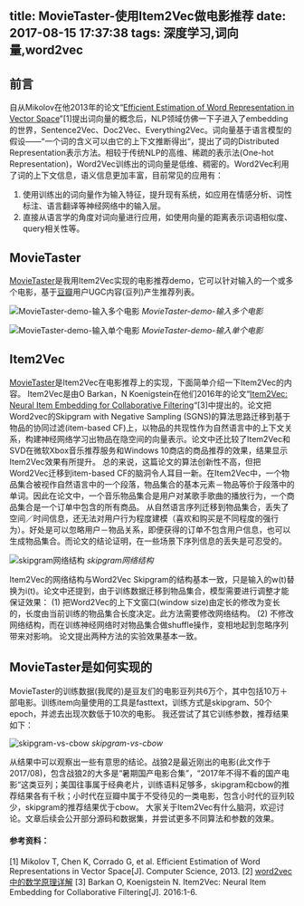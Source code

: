 title: MovieTaster-使用Item2Vec做电影推荐
date: 2017-08-15 17:37:38
tags: 深度学习,词向量,word2vec
---

## 前言

自从Mikolov在他2013年的论文“[Efficient Estimation of Word Representation in Vector Space](https://arxiv.org/abs/1301.3781)”[1]提出词向量的概念后，NLP领域仿佛一下子进入了embedding的世界，Sentence2Vec、Doc2Vec、Everything2Vec。词向量基于语言模型的假设——“一个词的含义可以由它的上下文推断得出“，提出了词的Distributed Representation表示方法。相较于传统NLP的高维、稀疏的表示法(One-hot Representation)，Word2Vec训练出的词向量是低维、稠密的。Word2Vec利用了词的上下文信息，语义信息更加丰富，目前常见的应用有：
1. 使用训练出的词向量作为输入特征，提升现有系统，如应用在情感分析、词性标注、语言翻译等神经网络中的输入层。
2. 直接从语言学的角度对词向量进行应用，如使用向量的距离表示词语相似度、query相关性等。


## MovieTaster

[MovieTaster](https://movietaster.leanapp.cn/movies/)是我用Item2Vec实现的电影推荐demo，它可以针对输入的一个或多个电影，基于[豆瓣](https://www.douban.com/)用户UGC内容(豆列)产生推荐列表。

![MovieTaster-demo-输入多个电影](http://7xkdra.com1.z0.glb.clouddn.com/image/blog/MovieTaster/movie_rec_multi.png)
*MovieTaster-demo-输入多个电影*

![MovieTaster-demo-输入单个电影](http://7xkdra.com1.z0.glb.clouddn.com/image/blog/MovieTaster/movie_rec_one.png)
*MovieTaster-demo-输入单个电影*

<!-- more -->

## Item2Vec

[MovieTaster](https://movietaster.leanapp.cn/movies/)是Item2Vec在电影推荐上的实现，下面简单介绍一下Item2Vec的内容。
Item2Vec是由O Barkan，N Koenigstein在他们2016年的论文“[Item2Vec: Neural Item Embedding for Collaborative Filtering](https://arxiv.org/abs/1603.04259)“[3]中提出的。论文把Word2vec的Skipgram with Negative Sampling (SGNS)的算法思路迁移到基于物品的协同过滤(item-based CF)上，以物品的共现性作为自然语言中的上下文关系，构建神经网络学习出物品在隐空间的向量表示。论文中还比较了Item2Vec和SVD在微软Xbox音乐推荐服务和Windows 10商店的商品推荐的效果，结果显示Item2Vec效果有所提升。
总的来说，这篇论文的算法创新性不高，但把Word2Vec迁移到item-based CF的脑洞令人耳目一新。在Item2Vec中，一个物品集合被视作自然语言中的一个段落，物品集合的基本元素－物品等价于段落中的单词。因此在论文中，一个音乐物品集合是用户对某歌手歌曲的播放行为，一个商品集合是一个订单中包含的所有商品。
从自然语言序列迁移到物品集合，丢失了空间／时间信息，还无法对用户行为程度建模（喜欢和购买是不同程度的强行为）。好处是可以忽略用户－物品关系，即便获得的订单不包含用户信息，也可以生成物品集合。而论文的结论证明，在一些场景下序列信息的丢失是可忍受的。

![skipgram网络结构](http://7xkdra.com1.z0.glb.clouddn.com/image/blog/MovieTaster/skipgram.png)
*skipgram网络结构*

Item2Vec的网络结构与Word2Vec Skipgram的结构基本一致，只是输入的w(t)替换为i(t)。论文中还提到，由于训练数据迁移到物品集合，模型需要进行调整才能保证效果：
(1) 把Word2Vec的上下文窗口(window size)由定长的修改为变长的，长度由当前训练的物品集合长度决定。此方法需要修改网络结构。
(2) 不修改网络结构，而在训练神经网络时对物品集合做shuffle操作，变相地起到忽略序列带来对影响。
论文提出两种方法的实验效果基本一致。


## MovieTaster是如何实现的

MovieTaster的训练数据(我爬的)是豆友们的电影豆列共6万个，其中包括10万＋部电影。训练item向量使用的工具是fasttext，训练方式是skipgram、50个epoch，并滤去出现次数低于10次的电影。
我还尝试了其它训练参数，推荐结果如下：

![skipgram-vs-cbow](http://7xkdra.com1.z0.glb.clouddn.com/image/blog/MovieTaster/skipgram-vs-cbow.png)
*skipgram-vs-cbow*

从结果中可以观察出一些有意思的结论。战狼2是最近刚出的电影(此文作于2017/08)，包含战狼2的大多是“暑期国产电影合集”，“2017年不得不看的国产电影“这类豆列；美国往事属于经典老片，训练语料足够多，skipgram和cbow的推荐结果各有千秋；小时代在豆瓣中属于不受待见的一类电影，包含小时代的豆列较少，skipgram的推荐结果优于cbow。
大家关于Item2Vec有什么脑洞，欢迎讨论。文章后续会公开部分源码和数据集，并尝试更多不同算法和参数的效果。


#### 参考资料：

[1] Mikolov T, Chen K, Corrado G, et al. Efficient Estimation of Word Representations in Vector Space[J]. Computer Science, 2013.
[2] [word2vec 中的数学原理详解](http://blog.csdn.net/itplus/article/details/37969519)
[3] Barkan O, Koenigstein N. Item2Vec: Neural Item Embedding for Collaborative Filtering[J]. 2016:1-6.

